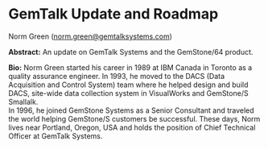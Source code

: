 # GemTalk Update and Roadmap

Norm Green (norm.green@gemtalksystems.com)

**Abstract:**
An update on GemTalk Systems and the GemStone/64 product.

**Bio:**
Norm Green started his career in 1989 at IBM Canada in Toronto as a quality assurance engineer. 
In 1993, he moved to the DACS (Data Acquisition and Control System) team where he helped design and 
build DACS, site-wide data collection system in VisualWorks and GemStone/S Smallalk.  
In 1996, he joined GemStone Systems as a Senior Consultant and traveled the world helping GemStone/S
customers be successful. These days, Norm lives near Portland, Oregon, USA and holds the position of
Chief Technical Officer at GemTalk Systems.
